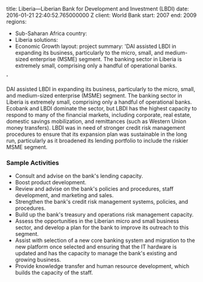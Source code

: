 
title: Liberia—Liberian Bank for Development and Investment (LBDI)
date: 2016-01-21 22:40:52.765000000 Z
client: World Bank
start: 2007
end: 2009
regions:
- Sub-Saharan Africa
country:
- Liberia
solutions:
- Economic Growth
layout: project
summary: 'DAI assisted LBDI in expanding its business, particularly to the micro,
  small, and medium-sized enterprise (MSME) segment. The banking sector in Liberia
  is extremely small, comprising only a handful of operational banks.

'


DAI assisted LBDI in expanding its business, particularly to the micro, small, and medium-sized enterprise (MSME) segment. The banking sector in Liberia is extremely small, comprising only a handful of operational banks. Ecobank and LBDI dominate the sector, but LBDI has the highest capacity to respond to many of the financial markets, including corporate, real estate, domestic savings mobilization, and remittances (such as Western Union money transfers). LBDI was in need of stronger credit risk management procedures to ensure that its expansion plan was sustainable in the long run, particularly as it broadened its lending portfolio to include the riskier MSME segment.

###  Sample Activities

* Consult and advise on the bank's lending capacity.
* Boost product development.
* Review and advise on the bank's policies and procedures, staff development, and marketing and sales.
* Strengthen the bank's credit risk management systems, policies, and procedures.
* Build up the bank's treasury and operations risk management capacity.
* Assess the opportunities in the Liberian micro and small business sector, and develop a plan for the bank to improve its outreach to this segment.
* Assist with selection of a new core banking system and migration to the new platform once selected and ensuring that the IT hardware is updated and has the capacity to manage the bank's existing and growing business.
* Provide knowledge transfer and human resource development, which builds the capacity of the staff.
